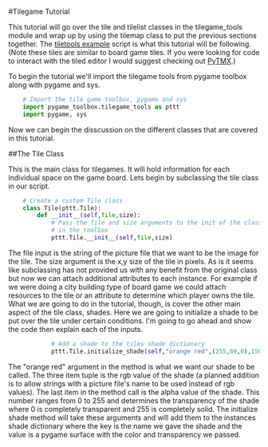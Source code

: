 #Tilegame Tutorial

This tutorial will go over the tile and tilelist classes in the tilegame_tools module and wrap up by using the tilemap class to put the previous sections together. The [tiletools example](./tiletools_example.py) script is what this tutorial will be following. (Note these tiles are similar to board game tiles. If you were looking for code to interact with the tiled editor I would suggest checking out [PyTMX](https://github.com/bitcraft/PyTMX).)

To begin the tutorial we'll import the tilegame tools from pygame toolbox along with pygame and sys.

```python
    # Import the tile game toolbox, pygame and sys
    import pygame_toolbox.tilegame_tools as pttt
    import pygame, sys
```

Now we can begin the disscussion on the different classes that are covered in this tutorial.

##The Tile Class

This is the main class for tilegames. It will hold information for each individual space on the game board. Lets begin by subclassing the tile class in our script.

```python
    # Create a custom Tile class
    class Tile(pttt.Tile):
        def __init__(self,file,size):
            # Pass the file and size arguments to the init of the class
            # in the toolbox
            pttt.Tile.__init__(self,file,size)
```

The file input is the string of the picture file that we want to be the image for the tile. The size argument is the x,y size of the tile in pixels. As is it seems like subclassing has not provided us with any benefit from the original class but now we can attach additional attributes to each instance. For example if we were doing a city building type of board game we could attach resources to the tile or an attribute to determine which player owns the tile. What we are going to do in the tutorial, though, is cover the other main aspect of the tile class, shades. Here we are going to initialize a shade to be put over the tile under certain conditions. I'm going to go ahead and show the code then explain each of the inputs.

```python
            # Add a shade to the tiles shade dictionary
            pttt.Tile.initialize_shade(self,"orange red",(255,69,0),150)
```

The "orange red" argument in the method is what we want our shade to be called. The three item tuple is the rgb value of the shade (a planned addition is to allow strings with a picture file's name to be used instead of rgb values). The last item in the method call is the alpha value of the shade. This number ranges from 0 to 255 and determines the transparency of the shade where 0 is completely transparent and 255 is completely solid. The initialize shade method will take these arguments and will add them to the instances shade dictionary where the key is the name we gave the shade and the value is a pygame surface with the color and transparency we passed.